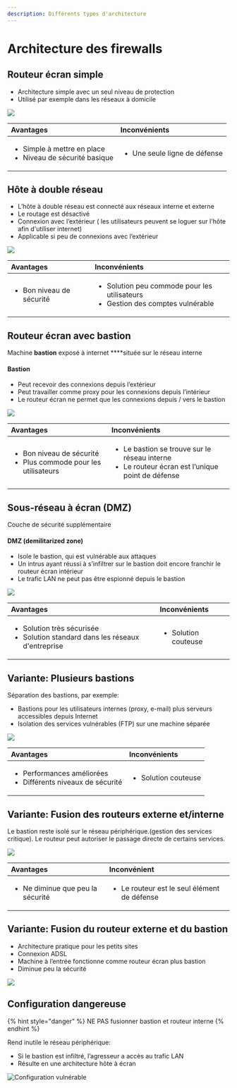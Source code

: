 ```yaml
---
description: Différents types d'architecture
---
```


# Architecture des firewalls

## Routeur écran simple

* Architecture simple avec un seul niveau de protection
* Utilisé par exemple dans les réseaux à domicile

![](../../.gitbook/assets/image%20%2849%29.png)

<table>
  <thead>
    <tr>
      <th style="text-align:left">Avantages</th>
      <th style="text-align:left">Inconv&#xE9;nients</th>
    </tr>
  </thead>
  <tbody>
    <tr>
      <td style="text-align:left">
        <ul>
          <li>Simple &#xE0; mettre en place</li>
          <li>Niveau de s&#xE9;curit&#xE9; basique</li>
        </ul>
      </td>
      <td style="text-align:left">
        <ul>
          <li>Une seule ligne de d&#xE9;fense</li>
        </ul>
      </td>
    </tr>
  </tbody>
</table>

## Hôte à double réseau

* L’hôte à double réseau est connecté aux réseaux interne et externe
* Le routage est désactivé
* Connexion avec l’extérieur \( les utilisateurs peuvent se loguer sur l'hôte afin d'utiliser internet\)
* Applicable si peu de connexions avec l’extérieur

![](../../.gitbook/assets/image%20%28124%29.png)

<table>
  <thead>
    <tr>
      <th style="text-align:left">Avantages</th>
      <th style="text-align:left">Inconv&#xE9;nients</th>
    </tr>
  </thead>
  <tbody>
    <tr>
      <td style="text-align:left">
        <ul>
          <li>Bon niveau de s&#xE9;curit&#xE9;</li>
        </ul>
      </td>
      <td style="text-align:left">
        <ul>
          <li>Solution peu commode pour les utilisateurs</li>
          <li>Gestion des comptes vuln&#xE9;rable</li>
        </ul>
      </td>
    </tr>
  </tbody>
</table>

## Routeur écran avec bastion

Machine **bastion** exposé à internet ****située sur le réseau interne

#### Bastion

* Peut recevoir des connexions depuis l’extérieur
* Peut travailler comme proxy pour les connexions depuis l’intérieur
* Le routeur écran ne permet que les connexions depuis / vers le bastion

![](../../.gitbook/assets/image%20%2841%29.png)

<table>
  <thead>
    <tr>
      <th style="text-align:left">Avantages</th>
      <th style="text-align:left">Inconv&#xE9;nients</th>
    </tr>
  </thead>
  <tbody>
    <tr>
      <td style="text-align:left">
        <ul>
          <li>Bon niveau de s&#xE9;curit&#xE9;</li>
          <li>Plus commode pour les utilisateurs</li>
        </ul>
      </td>
      <td style="text-align:left">
        <ul>
          <li>Le bastion se trouve sur le r&#xE9;seau interne</li>
          <li>Le routeur &#xE9;cran est l&#x2019;unique point de d&#xE9;fense</li>
        </ul>
      </td>
    </tr>
  </tbody>
</table>

## Sous-réseau à écran \(DMZ\)

Couche de sécurité supplémentaire

#### DMZ \(demilitarized zone\)

* Isole le bastion, qui est vulnérable aux attaques
* Un intrus ayant réussi à s’infiltrer sur le bastion doit encore franchir le routeur écran intérieur
* Le trafic LAN ne peut pas être espionné depuis le bastion

![](../../.gitbook/assets/image%20%285%29.png)

<table>
  <thead>
    <tr>
      <th style="text-align:left">Avantages</th>
      <th style="text-align:left">Inconv&#xE9;nients</th>
    </tr>
  </thead>
  <tbody>
    <tr>
      <td style="text-align:left">
        <ul>
          <li>Solution tr&#xE8;s s&#xE9;curis&#xE9;e</li>
          <li>Solution standard dans les r&#xE9;seaux d&apos;entreprise</li>
        </ul>
      </td>
      <td style="text-align:left">
        <ul>
          <li>Solution couteuse</li>
        </ul>
      </td>
    </tr>
  </tbody>
</table>

## Variante: Plusieurs bastions

Séparation des bastions, par exemple:

* Bastions pour les utilisateurs internes \(proxy, e-mail\) plus serveurs accessibles depuis Internet
* Isolation des services vulnérables \(FTP\) sur une machine séparée

![](../../.gitbook/assets/image%20%28126%29.png)

<table>
  <thead>
    <tr>
      <th style="text-align:left">Avantages</th>
      <th style="text-align:left">Inconv&#xE9;nients</th>
    </tr>
  </thead>
  <tbody>
    <tr>
      <td style="text-align:left">
        <ul>
          <li>Performances am&#xE9;lior&#xE9;es</li>
          <li>Diff&#xE9;rents niveaux de s&#xE9;curit&#xE9;</li>
        </ul>
      </td>
      <td style="text-align:left">
        <ul>
          <li>Solution couteuse</li>
        </ul>
      </td>
    </tr>
  </tbody>
</table>

## Variante: Fusion des routeurs externe et/interne

Le bastion reste isolé sur le réseau périphérique.\(gestion des services critique\). Le routeur peut autoriser le passage directe de certains services.

![](../../.gitbook/assets/image%20%2899%29.png)

<table>
  <thead>
    <tr>
      <th style="text-align:left">Avantages</th>
      <th style="text-align:left">Inconv&#xE9;nient</th>
    </tr>
  </thead>
  <tbody>
    <tr>
      <td style="text-align:left">
        <ul>
          <li>Ne diminue que peu la s&#xE9;curit&#xE9;</li>
        </ul>
      </td>
      <td style="text-align:left">
        <ul>
          <li>Le routeur est le seul &#xE9;l&#xE9;ment de d&#xE9;fense</li>
        </ul>
      </td>
    </tr>
  </tbody>
</table>

## Variante: Fusion du routeur externe et du bastion

* Architecture pratique pour les petits sites
* Connexion ADSL
* Machine à l’entrée fonctionne comme routeur écran plus bastion
* Diminue peu la sécurité

![](../../.gitbook/assets/image%20%28109%29.png)

## Configuration dangereuse

{% hint style="danger" %}
NE PAS fusionner bastion et routeur interne
{% endhint %}

Rend inutile le réseau périphérique:

* Si le bastion est infiltré, l’agresseur a accès au trafic LAN
* Résulte en une architecture hôte à écran

![Configuration vuln&#xE9;rable](../../.gitbook/assets/image%20%2856%29.png)

